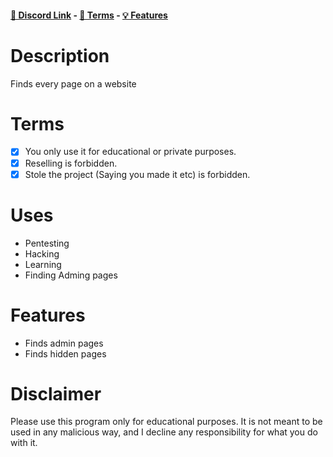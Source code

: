 #### [🔗 Discord Link](https://discord.gg/zzugRm6Sbk) - [📖 Terms](https://github.com/Dev-Golem/Page-Finder#terms) - [💡 Features](https://github.com/Dev-Golem/Page-Finder#Features)

# Description
Finds every page on a website

# Terms
- [x] You only use it for educational or private purposes.
- [x] Reselling is forbidden.
- [x] Stole the project (Saying you made it etc) is forbidden.

# Uses
- Pentesting
- Hacking
- Learning
- Finding Adming pages

# Features
- Finds admin pages
- Finds hidden pages

# Disclaimer
Please use this program only for educational purposes.
It is not meant to be used in any malicious way, and I decline any responsibility for what you do with it.
